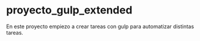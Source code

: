 # proyecto_gulp_extended

En este proyecto empiezo a crear tareas con gulp para automatizar distintas tareas.
